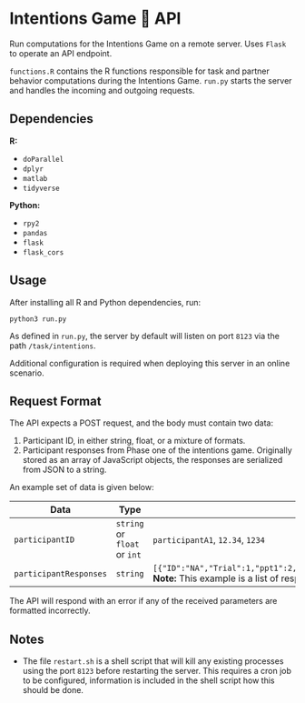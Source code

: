 # Intentions Game 🧠 API

Run computations for the Intentions Game on a remote server. Uses `Flask` to operate an API endpoint.

`functions.R` contains the R functions responsible for task and partner behavior computations during the Intentions Game. `run.py` starts the server and handles the incoming and outgoing requests.

## Dependencies

**R:**

- `doParallel`
- `dplyr`
- `matlab`
- `tidyverse`

**Python:**

- `rpy2`
- `pandas`
- `flask`
- `flask_cors`

## Usage

After installing all R and Python dependencies, run:

```Shell
python3 run.py
```

As defined in `run.py`, the server by default will listen on port `8123` via the path `/task/intentions`.

Additional configuration is required when deploying this server in an online scenario.

## Request Format

The API expects a POST request, and the body must contain two data:

1. Participant ID, in either string, float, or a mixture of formats.
2. Participant responses from Phase one of the intentions game. Originally stored as an array of JavaScript objects, the responses are serialized from JSON to a string.

An example set of data is given below:

| Data | Type | Example |
| --------- | ---- | ------- |
| `participantID` | `string` or `float` or `int` | `participantA1`, `12.34`, `1234` |
| `participantResponses` | `string` | `[{"ID":"NA","Trial":1,"ppt1":2,"par1":4,"ppt2":2,"par2":4,"Ac":1,"Phase":1}]` **Note:** This example is a list of responses containing only a single trial. |

The API will respond with an error if any of the received parameters are formatted incorrectly.

## Notes

- The file `restart.sh` is a shell script that will kill any existing processes using the port `8123` before restarting the server. This requires a cron job to be configured, information is included in the shell script how this should be done.
